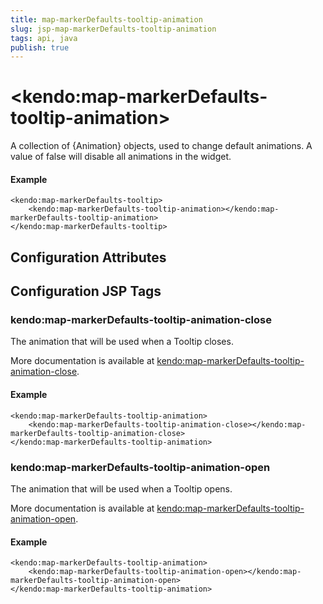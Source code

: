 ```yaml
---
title: map-markerDefaults-tooltip-animation
slug: jsp-map-markerDefaults-tooltip-animation
tags: api, java
publish: true
---
```


# \<kendo:map-markerDefaults-tooltip-animation\>

A collection of {Animation} objects, used to change default animations. A value of false
will disable all animations in the widget.

#### Example
    <kendo:map-markerDefaults-tooltip>
        <kendo:map-markerDefaults-tooltip-animation></kendo:map-markerDefaults-tooltip-animation>
    </kendo:map-markerDefaults-tooltip>

## Configuration Attributes


##  Configuration JSP Tags

### kendo:map-markerDefaults-tooltip-animation-close

The animation that will be used when a Tooltip closes.

More documentation is available at [kendo:map-markerDefaults-tooltip-animation-close](map/markerdefaults-tooltip-animation-close).

#### Example

    <kendo:map-markerDefaults-tooltip-animation>
        <kendo:map-markerDefaults-tooltip-animation-close></kendo:map-markerDefaults-tooltip-animation-close>
    </kendo:map-markerDefaults-tooltip-animation>

### kendo:map-markerDefaults-tooltip-animation-open

The animation that will be used when a Tooltip opens.

More documentation is available at [kendo:map-markerDefaults-tooltip-animation-open](map/markerdefaults-tooltip-animation-open).

#### Example

    <kendo:map-markerDefaults-tooltip-animation>
        <kendo:map-markerDefaults-tooltip-animation-open></kendo:map-markerDefaults-tooltip-animation-open>
    </kendo:map-markerDefaults-tooltip-animation>

